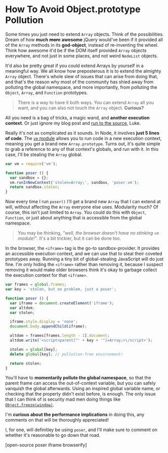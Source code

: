 # How To Avoid Object.prototype Pollution

Some times you just need to extend `Array` objects. Think of the possibilities. Dream of how **much** <del>**more**</del> **awesome** jQuery would've been if it provided all of the `Array` methods in its **god-object**, instead of re-inventing the wheel. Think how awesome it'd be if the DOM itself provided `Array` objects everywhere, and not just in some places, and not weird `NodeList` objects.

It'd also be pretty great if you could extend Arrays by yourself in a meaningful way. We all know how preposterous it is to extend the almighty `Array` object. There's whole slew of issues that can arise from doing that, and that's the reason why most of the community has shied away from polluting the global namespace, and more importantly, from polluting the `Object`, `Array`, and `Function` prototypes.

> There is a way to have it both ways. You can extend `Array` all you want, and you can also not touch the `Array` object. **Curious?**

All you need is a bag of tricks, a magic wand, and **another execution context**. Or just ignore my blog post and [run to the source][1], Luke.

[1]: https://github.com/bevacqua/poser "Create clean arrays that you can safely extend"

Really it's not as complicated as it sounds. In Node, it involves **just 5 lines of code**. The [`vm` module][1] allows you to run code in a new execution context, meaning you get a brand new `Array.prototype`. Turns out, it's quite simple to grab a reference to any of that context's globals, and run with it. In this case, I'll be stealing the `Array` global.

```js
var vm = require('vm');

function poser () {
  var sandbox = {};
  vm.runInNewContext('stolen=Array;', sandbox, 'poser.vm');
  return sandbox.stolen;
}
```

Now every time I run `poser()` I'll get a brand new `Array` that I can extend at will, without affecting the `Array` everyone else uses. Modularity much? Of course, this isn't just limited to `Array`. You could do this with `Object`, `Function`, or just about anything that is accessible from the global namespace.

> You may be thinking, _"well, the browser doesn't have no stinking `vm` module!"_. It's a bit trickier, but it can be done too.

In the browser, the `<iframe>` tag is the go-to sandbox-provider. It provides an accessible execution context, and we can use that to steal their coveted prototypes away. Running a tiny bit of global-stealing JavaScript will do just fine. I'm only hiding the `<iframe>` rather than removing it, because I suspect removing it would make older browsers think it's okay to garbage collect the execution context for that `<iframe>`.

```js
var frames = global.frames;
var key = 'stolen, but no problem, just a poser';

function poser () {
  var iframe = document.createElement('iframe');
  var altdom;
  var stolen;

  iframe.style.display = 'none';
  document.body.appendChild(iframe);

  altdom = frames[frames.length - 1].document;
  altdom.write('<script>parent["' + key + '"]=Array;<\/script>');

  stolen = global[key];
  delete global[key]; // pollution-free environment!

  return stolen;
}
```

You'll have to **momentarily pollute the global namespace**, so that the parent frame can access the out-of-context variable, but you can safely vanquish the global afterwards. Using an inspired global variable name, or checking that the property didn't exist before, is enough. The only issue that I can think of is security mad men doing things like [`Object.freeze(window)`][2].

I'm **curious about the performance implications** in doing this, any comments on that will be thoroughly appreciated!

I, for one, will definitley be using `poser`, and I'll make sure to comment on whether it's reasonable to go down that road.

[1]: http://nodejs.org/api/vm.html "Node.js API Documentation"
[2]: https://developer.mozilla.org/en-US/docs/Web/JavaScript/Reference/Global_Objects/Object/freeze "Object.freeze - MDN"

[open-source poser iframe browserify]
